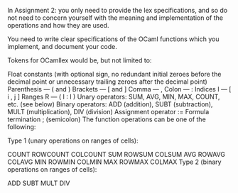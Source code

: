 In Assignment 2: you only need to provide the lex specifications, and so do not need to concern yourself with the meaning and implementation of the operations and how they are used.


You need to write clear specifications of the OCaml functions which you implement, and document your code.




Tokens for OCamllex would be, but not limited to:

Float constants (with optional sign, no redundant initial zeroes before the decimal point or unnecessary trailing zeroes after the decimal point)
Parenthesis — ( and )
Brackets — [ and ]
Comma — ,
Colon —  :
Indices I — [ i , j ]
Ranges R — ( I : I )
Unary operators: SUM, AVG, MIN, MAX, COUNT, etc. (see below)
Binary operators: ADD (addition), SUBT (subtraction), MULT (multiplication), DIV (division)
Assignment operator  :=
Formula termination  ; (semicolon) 
The function operations can be one of the following:



Type 1 (unary operations on ranges of cells):

COUNT
ROWCOUNT
COLCOUNT
SUM
ROWSUM
COLSUM
AVG
ROWAVG
COLAVG
MIN
ROWMIN
COLMIN
MAX
ROWMAX
COLMAX
Type 2 (binary operations on ranges of cells):

ADD
SUBT
MULT
DIV
